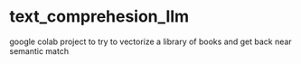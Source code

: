 # text_comprehesion_llm
google colab project to try to vectorize a library of books and get back near semantic match
